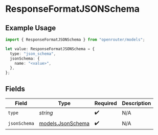 # ResponseFormatJSONSchema

## Example Usage

```typescript
import { ResponseFormatJSONSchema } from "openrouter/models";

let value: ResponseFormatJSONSchema = {
  type: "json_schema",
  jsonSchema: {
    name: "<value>",
  },
};
```

## Fields

| Field                                        | Type                                         | Required                                     | Description                                  |
| -------------------------------------------- | -------------------------------------------- | -------------------------------------------- | -------------------------------------------- |
| `type`                                       | *string*                                     | :heavy_check_mark:                           | N/A                                          |
| `jsonSchema`                                 | [models.JsonSchema](../models/jsonschema.md) | :heavy_check_mark:                           | N/A                                          |